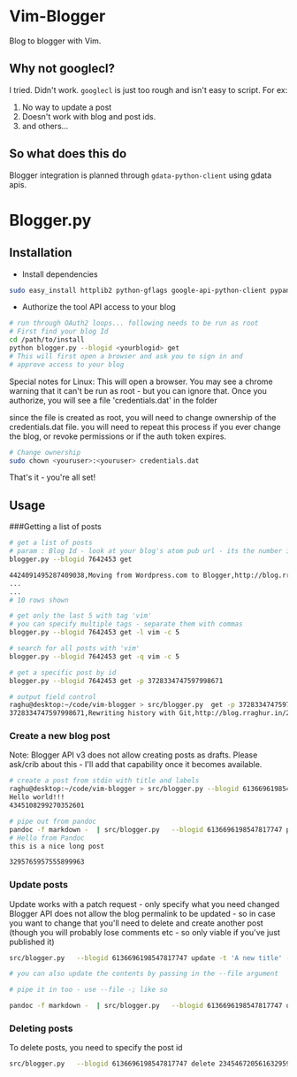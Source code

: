 # Vim-Blogger

Blog to blogger with Vim.


## Why not googlecl?
I tried. Didn't work. `googlecl` is just too rough and isn't easy to script. For ex:

1. No way to update a post
2. Doesn't work with blog and post ids.
3. and others...

## So what does this do
Blogger integration is planned through `gdata-python-client` using gdata apis.


# Blogger.py

## Installation

* Install dependencies

~~~bash
sudo easy_install httplib2 python-gflags google-api-python-client pypandoc
~~~

* Authorize the tool API access to your blog

~~~bash
# run through OAuth2 loops... following needs to be run as root
# First find your blog Id
cd /path/to/install
python blogger.py --blogid <yourblogid> get
# This will first open a browser and ask you to sign in and 
# approve access to your blog
~~~

Special notes for Linux:
This will open a browser. You may see a chrome warning that it can't 
be run as root - but you can ignore that.
Once you authorize, you will see a file 'credentials.dat' in the folder

since the file is created as root, you will need to change ownership of the 
credentials.dat file. 
you will need to repeat  this process if you ever change the blog, or revoke 
permissions or if the auth token expires.

~~~bash
# Change ownership
sudo chown <youruser>:<youruser> credentials.dat
~~~

That's it - you're all set!


## Usage

###Getting a list of posts
~~~bash
# get a list of posts
# param : Blog Id - look at your blog's atom pub url - its the number in the url.
blogger.py --blogid 7642453 get 

4424091495287409038,Moving from Wordpress.com to Blogger,http://blog.rraghur.in/2013/08/moving-from-wordpresscom-to-blogger.html
...
...
# 10 rows shown

# get only the last 5 with tag 'vim'
# you can specify multiple tags - separate them with commas
blogger.py --blogid 7642453 get -l vim -c 5

# search for all posts with 'vim'
blogger.py --blogid 7642453 get -q vim -c 5

# get a specific post by id
blogger.py --blogid 7642453 get -p 3728334747597998671

# output field control
raghu@desktop:~/code/vim-blogger > src/blogger.py  get -p 3728334747597998671 -f "id,title,url,labels"
3728334747597998671,Rewriting history with Git,http://blog.rraghur.in/2012/12/rewriting-history-with-git.html,[u'git', u'HOWTO', u'Tips']
~~~

### Create a new blog post

Note: Blogger API v3 does not allow creating posts as drafts. Please ask/crib about this - I'll add that capability once it becomes available.

~~~bash
# create a post from stdin with title and labels
raghu@desktop:~/code/vim-blogger > src/blogger.py --blogid 6136696198547817747 post -t "Hello World" -l "python,hello" -
Hello world!!!
4345108299270352601

# pipe out from pandoc
pandoc -f markdown -  | src/blogger.py   --blogid 6136696198547817747 post -t 'Hello from Pandoc' 
# Hello from Pandoc
this is a nice long post

3295765957555899963
~~~

### Update posts

Update works with a patch request - only specify what you need changed
Blogger API does not allow the blog permalink to be updated - so in case you want to change that you'll need to delete and create another post (though you will probably lose comments etc - so only viable if you've just published it)

~~~bash
src/blogger.py   --blogid 6136696198547817747 update -t 'A new title' -l "new,labels" 3295765957555899963

# you can also update the contents by passing in the --file argument

# pipe it in too - use --file -; like so

pandoc -f markdown -  | src/blogger.py   --blogid 6136696198547817747 update -t 'Hello from Pandoc' --file - 3295765957555899963 
~~~

### Deleting posts

To delete posts, you need to specify the post id

~~~bash
src/blogger.py   --blogid 6136696198547817747 delete 234546720561632959 
~~~
